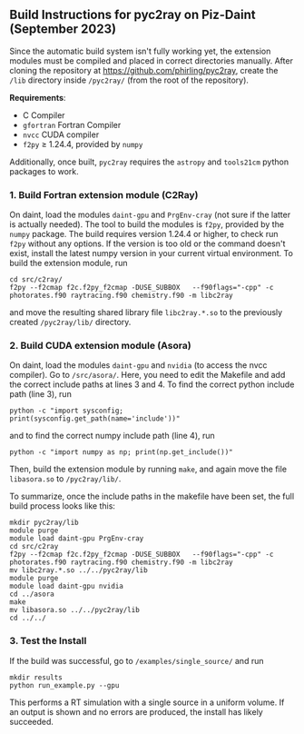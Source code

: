 ## Build Instructions for pyc2ray on Piz-Daint (September 2023)
Since the automatic build system isn't fully working yet, the extension modules must be compiled and placed in correct directories manually. After cloning the repository at https://github.com/phirling/pyc2ray, create the `/lib` directory inside `/pyc2ray/` (from the root of the repository).

**Requirements**:
- C Compiler
- `gfortran` Fortran Compiler
- `nvcc` CUDA compiler
- `f2py` $\geq$ 1.24.4, provided by `numpy`

Additionally, once built, `pyc2ray` requires the `astropy` and `tools21cm` python packages to work.

### 1. Build Fortran extension module (C2Ray)

On daint, load the modules `daint-gpu` and `PrgEnv-cray` (not sure if the latter is actually needed). The tool to build the modules is `f2py`, provided by the `numpy` package. The build requires version 1.24.4 or higher, to check run `f2py` without any options. If the version is too old or the command doesn't exist, install the latest numpy version in your current virtual environment. To build the extension module, run
```
cd src/c2ray/
f2py --f2cmap f2c.f2py_f2cmap -DUSE_SUBBOX   --f90flags="-cpp" -c photorates.f90 raytracing.f90 chemistry.f90 -m libc2ray
```
and move the resulting shared library file `libc2ray.*.so` to the previously created `/pyc2ray/lib/` directory.

### 2. Build CUDA extension module (Asora)

On daint, load the modules `daint-gpu` and `nvidia` (to access the nvcc compiler). Go to `/src/asora/`. Here, you need to edit the Makefile and add the correct include paths at lines 3 and 4. To find the correct python include path (line 3), run
```
python -c "import sysconfig; print(sysconfig.get_path(name='include'))"
```
and to find the correct numpy include path (line 4), run
```
python -c "import numpy as np; print(np.get_include())"
```
Then, build the extension module by running `make`, and again move the file `libasora.so` to `/pyc2ray/lib/`.

To summarize, once the include paths in the makefile have been set, the full build process looks like this:
```
mkdir pyc2ray/lib
module purge
module load daint-gpu PrgEnv-cray
cd src/c2ray
f2py --f2cmap f2c.f2py_f2cmap -DUSE_SUBBOX   --f90flags="-cpp" -c photorates.f90 raytracing.f90 chemistry.f90 -m libc2ray
mv libc2ray.*.so ../../pyc2ray/lib
module purge
module load daint-gpu nvidia
cd ../asora
make
mv libasora.so ../../pyc2ray/lib
cd ../../
```

### 3. Test the Install
If the build was successful, go to `/examples/single_source/` and run
```
mkdir results
python run_example.py --gpu
```
This performs a RT simulation with a single source in a uniform volume. If an output is shown and no errors are produced, the install has likely succeeded.